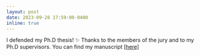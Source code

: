 ```yaml
---
layout: post
date: 2023-09-28 17:59:00-0400
inline: true
---
```


I defended my Ph.D thesis! :sparkles:
Thanks to the members of the jury and to my Ph.D supervisors. You can find my manuscript [[here]](https://theses.hal.science/tel-04452903/)